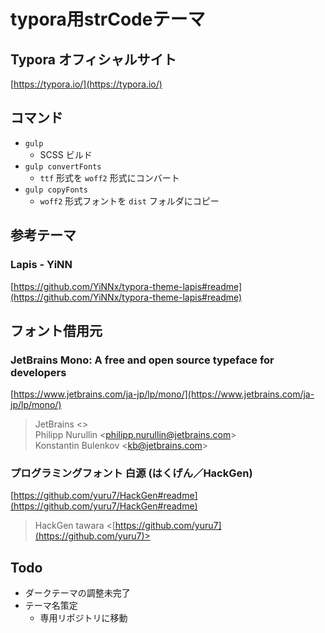 # typora用strCodeテーマ

## Typora オフィシャルサイト

[https://typora.io/](https://typora.io/)

## コマンド

- `gulp`
  - SCSS ビルド
- `gulp convertFonts`
  - `ttf` 形式を `woff2` 形式にコンバート
- `gulp copyFonts`
  - `woff2` 形式フォントを `dist` フォルダにコピー

## 参考テーマ

### Lapis - YiNN

[https://github.com/YiNNx/typora-theme-lapis#readme](https://github.com/YiNNx/typora-theme-lapis#readme)

## フォント借用元

### JetBrains Mono: A free and open source typeface for developers

[https://www.jetbrains.com/ja-jp/lp/mono/](https://www.jetbrains.com/ja-jp/lp/mono/)

> JetBrains <>  
> Philipp Nurullin <[philipp.nurullin@jetbrains.com](philipp.nurullin@jetbrains.com)>  
> Konstantin Bulenkov <[kb@jetbrains.com](kb@jetbrains.com)>  

### プログラミングフォント 白源 (はくげん／HackGen)

[https://github.com/yuru7/HackGen#readme](https://github.com/yuru7/HackGen#readme)

> HackGen
> tawara <[https://github.com/yuru7](https://github.com/yuru7)>  

## Todo

- ダークテーマの調整未完了
- テーマ名策定
  - 専用リポジトリに移動
